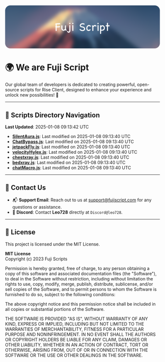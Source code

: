 ![Banner](.github/b.webp)

# 🌍 **We are Fuji Script**

Our global team of developers is dedicated to creating powerful, open-source scripts for Rise Client, designed to enhance your experience and unlock new possibilities! 🌟

---
<!-- SCRIPTS_NAVIGATION_START -->
## 📂 **Scripts Directory Navigation**

**Last Updated**: 2025-01-08 09:13:42 UTC

- **[SilentAura.js](scripts/SilentAura.js)**: Last modified on 2025-01-08 09:13:40 UTC
- **[ChatBypass.js](scripts/ChatBypass.js)**: Last modified on 2025-01-08 09:13:40 UTC
- **[jetpackFly.js](scripts/jetpackFly.js)**: Last modified on 2025-01-08 09:13:40 UTC
- **[velocityHylex.js](scripts/velocityHylex.js)**: Last modified on 2025-01-08 09:13:40 UTC
- **[chestxray.js](scripts/chestxray.js)**: Last modified on 2025-01-08 09:13:40 UTC
- **[bedxray.js](scripts/bedxray.js)**: Last modified on 2025-01-08 09:13:40 UTC
- **[chatMacro.js](scripts/chatMacro.js)**: Last modified on 2025-01-08 09:13:40 UTC

<!-- SCRIPTS_NAVIGATION_END -->

---

## 💬 **Contact Us**  
- 📬 **Support Email**: Reach out to us at [support@fujiscript.com](mailto:support@fujiscript.com) for any questions or assistance.  
- 💬 **Discord**: Contact **Leo728** directly at `Discord@leo728`.

---

## 📜 **License**

This project is licensed under the MIT License.  

**MIT License**  
Copyright (c) 2023 Fuji Scripts  

Permission is hereby granted, free of charge, to any person obtaining a copy of this software and associated documentation files (the "Software"), to deal in the Software without restriction, including without limitation the rights to use, copy, modify, merge, publish, distribute, sublicense, and/or sell copies of the Software, and to permit persons to whom the Software is furnished to do so, subject to the following conditions:  

The above copyright notice and this permission notice shall be included in all copies or substantial portions of the Software.  

THE SOFTWARE IS PROVIDED "AS IS", WITHOUT WARRANTY OF ANY KIND, EXPRESS OR IMPLIED, INCLUDING BUT NOT LIMITED TO THE WARRANTIES OF MERCHANTABILITY, FITNESS FOR A PARTICULAR PURPOSE AND NONINFRINGEMENT. IN NO EVENT SHALL THE AUTHORS OR COPYRIGHT HOLDERS BE LIABLE FOR ANY CLAIM, DAMAGES OR OTHER LIABILITY, WHETHER IN AN ACTION OF CONTRACT, TORT OR OTHERWISE, ARISING FROM, OUT OF OR IN CONNECTION WITH THE SOFTWARE OR THE USE OR OTHER DEALINGS IN THE SOFTWARE.  
